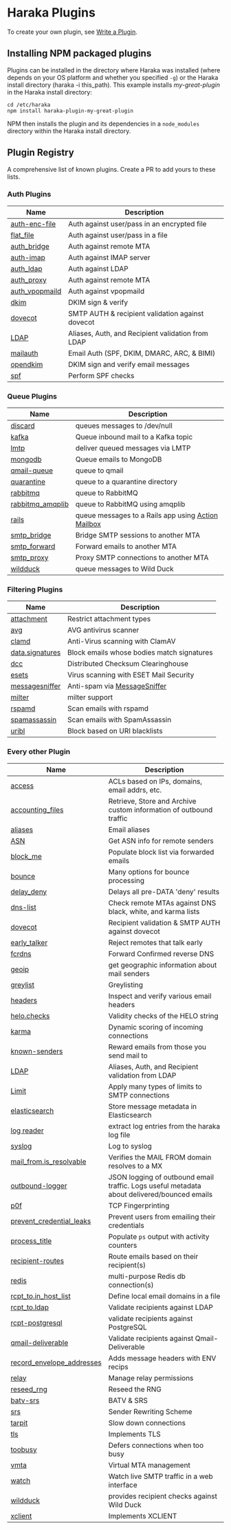 # Haraka Plugins

To create your own plugin, see [Write a Plugin][write-plugin].

## Installing NPM packaged plugins

Plugins can be installed in the directory where Haraka was installed (where depends on your OS platform and whether you specified `-g`) or the Haraka install directory (haraka -i this\_path). This example installs _my-great-plugin_ in the Haraka install directory:

```
cd /etc/haraka
npm install haraka-plugin-my-great-plugin
```

NPM then installs the plugin and its dependencies in a `node_modules` directory within the Haraka install directory.

## Plugin Registry

A comprehensive list of known plugins. Create a PR to add yours to these lists.

### Auth Plugins

| Name                             | Description                                       |
| -------------------------------- | ------------------------------------------------- |
| [auth-enc-file][url-authencflat] | Auth against user/pass in an encrypted file       |
| [flat_file][url-authflat]        | Auth against user/pass in a file                  |
| [auth_bridge][url-authbridge]    | Auth against remote MTA                           |
| [auth-imap][url-auth-imap]       | Auth against IMAP server                          |
| [auth_ldap][url-auth-ldap]       | Auth against LDAP                                 |
| [auth_proxy][url-authproxy]      | Auth against remote MTA                           |
| [auth_vpopmaild][url-authvpop]   | Auth against vpopmaild                            |
| [dkim][url-dkim]                 | DKIM sign & verify                                |
| [dovecot][url-dovecot]           | SMTP AUTH & recipient validation against dovecot  |
| [LDAP][url-ldap]                 | Aliases, Auth, and Recipient validation from LDAP |
| [mailauth][url-mailauth]         | Email Auth (SPF, DKIM, DMARC, ARC, & BIMI)        |
| [opendkim][url-opendkim]         | DKIM sign and verify email messages               |
| [spf][url-spf]                   | Perform SPF checks                                |

### Queue Plugins

| Name                             | Description                                                              |
| -------------------------------- | ------------------------------------------------------------------------ |
| [discard][url-qdisc]             | queues messages to /dev/null                                             |
| [kafka][url-kafka]               | Queue inbound mail to a Kafka topic                                      |
| [lmtp][url-qlmtp]                | deliver queued messages via LMTP                                         |
| [mongodb][mongo-url]             | Queue emails to MongoDB                                                  |
| [qmail-queue][url-qmail]         | queue to qmail                                                           |
| [quarantine][url-qquart]         | queue to a quarantine directory                                          |
| [rabbitmq][url-qrabbit]          | queue to RabbitMQ                                                        |
| [rabbitmq_amqplib][url-qrabbita] | queue to RabbitMQ using amqplib                                          |
| [rails][url-qrails]              | queue messages to a Rails app using [Action Mailbox][url-action-mailbox] |
| [smtp_bridge][url-qbridge]       | Bridge SMTP sessions to another MTA                                      |
| [smtp_forward][url-qforward]     | Forward emails to another MTA                                            |
| [smtp_proxy][url-qproxy]         | Proxy SMTP connections to another MTA                                    |
| [wildduck][url-wildduck]         | queue messages to Wild Duck                                              |

### Filtering Plugins

| Name                           | Description                                |
| ------------------------------ | ------------------------------------------ |
| [attachment][url-attach]       | Restrict attachment types                  |
| [avg][url-avg]                 | AVG antivirus scanner                      |
| [clamd][url-clamd]             | Anti-Virus scanning with ClamAV            |
| [data.signatures][url-sigs]    | Block emails whose bodies match signatures |
| [dcc][url-dcc]                 | Distributed Checksum Clearinghouse         |
| [esets][url-esets]             | Virus scanning with ESET Mail Security     |
| [messagesniffer][url-msgsniff] | Anti-spam via [MessageSniffer][url-ms]     |
| [milter][url-milter]           | milter support                             |
| [rspamd][url-rspamd]           | Scan emails with rspamd                    |
| [spamassassin][url-spamass]    | Scan emails with SpamAssassin              |
| [uribl][url-uribl]             | Block based on URI blacklists              |

### Every other Plugin

| Name                                       | Description                                                                                 |
| ------------------------------------------ | ------------------------------------------------------------------------------------------- |
| [access][url-access]                       | ACLs based on IPs, domains, email addrs, etc.                                               |
| [accounting_files][url-acc-files]          | Retrieve, Store and Archive custom information of outbound traffic                          |
| [aliases][url-aliases]                     | Email aliases                                                                               |
| [ASN][url-asn]                             | Get ASN info for remote senders                                                             |
| [block_me][url-blockme]                    | Populate block list via forwarded emails                                                    |
| [bounce][url-bounce]                       | Many options for bounce processing                                                          |
| [delay_deny][url-delay]                    | Delays all pre-DATA 'deny' results                                                          |
| [dns-list][url-dns-list]                   | Check remote MTAs against DNS black, white, and karma lists                                 |
| [dovecot][url-dovecot]                     | Recipient validation & SMTP AUTH against dovecot                                            |
| [early_talker][url-early]                  | Reject remotes that talk early                                                              |
| [fcrdns][url-fcrdns]                       | Forward Confirmed reverse DNS                                                               |
| [geoip][url-geoip]                         | get geographic information about mail senders                                               |
| [greylist][url-greylist]                   | Greylisting                                                                                 |
| [headers][url-headers]                     | Inspect and verify various email headers                                                    |
| [helo.checks][url-helo]                    | Validity checks of the HELO string                                                          |
| [karma][url-karma]                         | Dynamic scoring of incoming connections                                                     |
| [known-senders][url-known-senders]         | Reward emails from those you send mail to                                                   |
| [LDAP][url-ldap]                           | Aliases, Auth, and Recipient validation from LDAP                                           |
| [Limit][url-limit]                         | Apply many types of limits to SMTP connections                                              |
| [elasticsearch][url-elastic]               | Store message metadata in Elasticsearch                                                     |
| [log reader][url-logreader]                | extract log entries from the haraka log file                                                |
| [syslog][url-syslog]                       | Log to syslog                                                                               |
| [mail_from.is_resolvable][url-mfres]       | Verifies the MAIL FROM domain resolves to a MX                                              |
| [outbound-logger][url-outbound-logger]     | JSON logging of outbound email traffic. Logs useful metadata about delivered/bounced emails |
| [p0f][url-p0f]                             | TCP Fingerprinting                                                                          |
| [prevent_credential_leaks][url-creds]      | Prevent users from emailing their credentials                                               |
| [process_title][url-proctitle]             | Populate `ps` output with activity counters                                                 |
| [recipient-routes][url-rroutes]            | Route emails based on their recipient(s)                                                    |
| [redis][url-redis]                         | multi-purpose Redis db connection(s)                                                        |
| [rcpt_to.in_host_list][url-rhost]          | Define local email domains in a file                                                        |
| [rcpt_to.ldap][url-rcpt-ldap]              | Validate recipients against LDAP                                                            |
| [rcpt-postgresql][url-postgres]            | validate recipients against PostgreSQL                                                      |
| [qmail-deliverable][url-rqmd]              | Validate recipients against Qmail-Deliverable                                               |
| [record_envelope_addresses][url-recordenv] | Adds message headers with ENV recips                                                        |
| [relay][url-relay]                         | Manage relay permissions                                                                    |
| [reseed_rng][url-rng]                      | Reseed the RNG                                                                              |
| [batv-srs][url-batv]                       | BATV & SRS                                                                                  |
| [srs][url-srs]                             | Sender Rewriting Scheme                                                                     |
| [tarpit][url-tarpit]                       | Slow down connections                                                                       |
| [tls][url-tls]                             | Implements TLS                                                                              |
| [toobusy][url-toobusy]                     | Defers connections when too busy                                                            |
| [vmta][url-vmta]                           | Virtual MTA management                                                                      |
| [watch][url-watch]                         | Watch live SMTP traffic in a web interface                                                  |
| [wildduck][url-wildduck]                   | provides recipient checks against Wild Duck                                                 |
| [xclient][url-xclient]                     | Implements XCLIENT                                                                          |

<!-- URLs tucked safely out of the way -->

[write-plugin]: https://github.com/haraka/Haraka/wiki/Write-a-Plugin
[plugins-doc]: https://haraka.github.io/core/Plugins
[url-access]: https://github.com/haraka/haraka-plugin-access
[url-acc-files]: https://github.com/acharkizakaria/haraka-plugin-accounting-files/blob/master/README.md
[url-action-mailbox]: https://guides.rubyonrails.org/action_mailbox_basics.html
[url-aliases]: https://github.com/haraka/Haraka/blob/master/docs/plugins/aliases.md
[url-asn]: https://github.com/haraka/haraka-plugin-asn
[url-attach]: https://github.com/haraka/haraka-plugin-attachment
[url-authencflat]: https://github.com/AuspeXeu/haraka-plugin-auth-enc-file
[url-authflat]: https://github.com/haraka/Haraka/blob/master/docs/plugins/auth/flat_file.md
[url-authbridge]: https://github.com/haraka/Haraka/blob/master/docs/plugins/auth/auth_bridge.md
[url-auth-imap]: https://github.com/haraka/haraka-plugin-auth-imap
[url-auth-ldap]: https://github.com/haraka/haraka-plugin-auth-ldap
[url-authproxy]: https://github.com/haraka/Haraka/blob/master/docs/plugins/auth/auth_proxy.md
[url-authvpop]: https://github.com/haraka/Haraka/blob/master/docs/plugins/auth/auth_vpopmaild.md
[url-avg]: https://github.com/haraka/haraka-plugin-avg
[url-batv]: https://www.npmjs.com/package/haraka-plugin-batv
[url-scatter]: https://github.com/haraka/Haraka/blob/master/docs/plugins/backscatterer.md
[url-blockme]: https://github.com/haraka/Haraka/blob/master/docs/plugins/block_me.md
[url-bounce]: https://www.npmjs.com/package/haraka-plugin-bounce
[url-clamd]: https://github.com/haraka/haraka-plugin-clamd
[url-dovecot]: https://github.com/haraka/haraka-plugin-dovecot
[url-fcrdns]: https://github.com/haraka/haraka-plugin-fcrdns
[url-p0f]: https://github.com/haraka/haraka-plugin-p0f
[url-headers]: https://github.com/haraka/haraka-plugin-headers
[url-sigs]: https://github.com/haraka/Haraka/blob/master/docs/plugins/data.signatures.md
[url-uribl]: https://github.com/haraka/haraka-plugin-uribl
[url-dcc]: https://github.com/haraka/haraka-plugin-dcc
[url-delay]: https://github.com/haraka/Haraka/blob/master/docs/plugins/delay_deny.md
[url-dkim]: https://github.com/haraka/haraka-plugin-dkim
[url-opendkim]: https://www.npmjs.com/package/haraka-plugin-opendkim
[url-dns-list]: https://github.com/haraka/haraka-plugin-dns-list
[url-early]: https://github.com/haraka/Haraka/blob/master/docs/plugins/early_talker.md
[url-esets]: https://github.com/haraka/haraka-plugin-esets
[url-geoip]: https://github.com/haraka/haraka-plugin-geoip
[url-graph]: https://github.com/haraka/haraka-plugin-graph
[url-greylist]: https://github.com/haraka/haraka-plugin-greylist
[url-helo]: https://github.com/haraka/haraka-plugin-helo.checks
[url-karma]: https://github.com/haraka/haraka-plugin-karma
[url-known-senders]: https://github.com/haraka/haraka-plugin-known-senders
[url-elastic]: https://github.com/haraka/haraka-plugin-elasticsearch/
[url-syslog]: https://github.com/haraka/haraka-plugin-syslog
[url-ldap]: https://github.com/haraka/haraka-plugin-ldap
[url-limit]: https://github.com/haraka/haraka-plugin-limit
[url-logreader]: https://github.com/haraka/haraka-plugin-log-reader
[url-milter]: https://github.com/haraka/haraka-plugin-milter
[url-mfres]: https://github.com/haraka/haraka-plugin-mail_from.is_resolvable
[url-msgsniff]: https://github.com/haraka/haraka-plugin-messagesniffer
[url-ms]: http://www.armresearch.com/Products/
[url-creds]: https://github.com/haraka/Haraka/blob/master/docs/plugins/prevent_credential_leaks.md
[url-postgres]: https://github.com/haraka/haraka-plugin-rcpt-postgresql
[url-proctitle]: https://github.com/haraka/Haraka/blob/master/docs/plugins/process_title.md
[url-qdisc]: https://github.com/haraka/Haraka/blob/master/docs/plugins/queue/discard.md
[url-qlmtp]: https://github.com/haraka/Haraka/blob/master/docs/plugins/queue/lmtp.md
[url-qmail]: https://github.com/haraka/Haraka/blob/master/docs/plugins/queue/qmail-queue.md
[url-qquart]: https://github.com/haraka/Haraka/blob/master/docs/plugins/queue/quarantine.md
[url-qrabbit]: https://github.com/haraka/Haraka/blob/master/docs/plugins/queue/rabbitmq.md
[url-qrabbita]: https://github.com/haraka/Haraka/blob/master/docs/plugins/queue/rabbitmq_amqplib.md
[url-qbridge]: https://github.com/haraka/Haraka/blob/master/docs/plugins/queue/smtp_bridge.md
[url-qforward]: https://github.com/haraka/Haraka/blob/master/docs/plugins/queue/smtp_forward.md
[url-qproxy]: https://github.com/haraka/Haraka/blob/master/docs/plugins/queue/smtp_proxy.md
[url-qrails]: https://github.com/mailprotector/haraka-plugin-queue-rails
[url-redis]: https://github.com/haraka/haraka-plugin-redis
[url-rhost]: https://github.com/haraka/Haraka/blob/master/docs/plugins/rcpt_to.in_host_list.md
[url-rcpt-ldap]: https://github.com/haraka/haraka-plugin-rcpt-ldap
[url-rqmd]: https://github.com/haraka/haraka-plugin-qmail-deliverable
[url-rroutes]: https://github.com/haraka/haraka-plugin-recipient-routes
[url-recordenv]: https://github.com/haraka/Haraka/blob/master/docs/plugins/record_envelope_addresses.md
[url-relay]: https://github.com/haraka/haraka-plugin-relay
[url-rng]: https://github.com/haraka/Haraka/blob/master/docs/plugins/reseed_rng.md
[url-rspamd]: https://github.com/haraka/haraka-plugin-rspamd
[url-spamass]: https://github.com/haraka/haraka-plugin-spamassassin
[url-spf]: https://github.com/haraka/haraka-plugin-spf
[url-srs]: https://github.com/swerter/haraka-plugins/blob/master/plugins/srs.js
[url-tarpit]: https://github.com/haraka/Haraka/blob/master/docs/plugins/tarpit.md
[url-tls]: https://github.com/haraka/Haraka/blob/master/docs/plugins/tls.md
[url-toobusy]: https://github.com/haraka/Haraka/blob/master/docs/plugins/toobusy.md
[url-vmta]: https://github.com/haraka/haraka-plugin-vmta/blob/master/README.md
[url-watch]: https://github.com/haraka/haraka-plugin-watch
[url-wildduck]: https://github.com/nodemailer/haraka-plugin-wildduck
[url-xclient]: https://github.com/haraka/Haraka/blob/master/docs/plugins/xclient.md
[mongo-url]: https://github.com/Helpmonks/haraka-plugin-mongodb
[url-outbound-logger]: https://github.com/mr-karan/haraka-plugin-outbound-logger
[url-kafka]: https://github.com/benjamonnguyen/haraka-plugin-queue-kafka
[url-mailauth]: https://www.npmjs.com/package/haraka-plugin-mailauth

